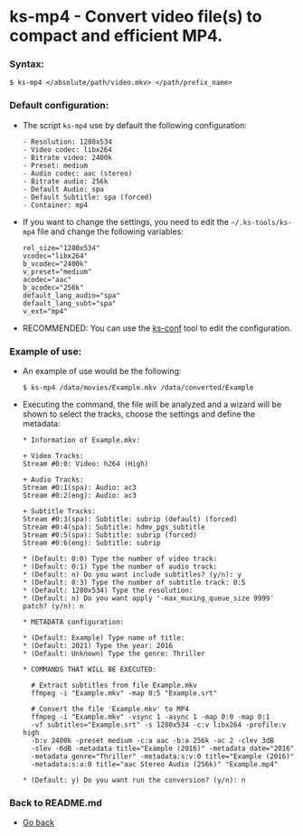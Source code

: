 ks-mp4 - Convert video file(s) to compact and efficient MP4.
============================================================

### Syntax:

```shell
$ ks-mp4 </absolute/path/video.mkv> </path/prefix_name>
```

### Default configuration:

  * The script `ks-mp4` use by default the following configuration:
    
    ```shell
    - Resolution: 1280x534
    - Video codec: libx264
    - Bitrate video: 2400k
    - Preset: medium
    - Audio codec: aac (stereo)
    - Bitrate audio: 256k
    - Default Audio: spa
    - Default Subtitle: spa (forced)
    - Container: mp4
    ````
    
  * If you want to change the settings, you need to edit the `~/.ks-tools/ks-mp4` file and change the following variables:
  
    ```shell
    rel_size="1280x534"
    vcodec="libx264"
    b_vcodec="2400k"
    v_preset="medium"
    acodec="aac"
    b_acodec="256k"
    default_lang_audio="spa"
    default_lang_subt="spa"
    v_ext="mp4"
    ````

  * RECOMMENDED: You can use the [ks-conf](https://github.com/q3aql/ks-tools/blob/main/doc/ks-conf.md) tool to edit the configuration.

### Example of use:

  * An example of use would be the following:
  
    ```shell
    $ ks-mp4 /data/movies/Example.mkv /data/converted/Example
    ````
    
  * Executing the command, the file will be analyzed and a wizard will be shown to select the tracks, choose the settings and define the metadata:
  
    ```shell
    * Information of Example.mkv:
    
    + Video Tracks:
    Stream #0:0: Video: h264 (High)

    + Audio Tracks:
    Stream #0:1(spa): Audio: ac3
    Stream #0:2(eng): Audio: ac3

    + Subtitle Tracks:
    Stream #0:3(spa): Subtitle: subrip (default) (forced)
    Stream #0:4(spa): Subtitle: hdmv_pgs_subtitle
    Stream #0:5(spa): Subtitle: subrip (forced)
    Stream #0:6(eng): Subtitle: subrip

    * (Default: 0:0) Type the number of video track: 
    * (Default: 0:1) Type the number of audio track: 
    * (Default: n) Do you want include subtitles? (y/n): y
    * (Default: 0:3) Type the number of subtitle track: 0:5
    * (Default: 1280x534) Type the resolution: 
    * (Default: n) Do you want apply '-max_muxing_queue_size 9999' patch? (y/n): n

    * METADATA configuration:

    * (Default: Example) Type name of title: 
    * (Default: 2021) Type the year: 2016
    * (Default: Unknown) Type the genre: Thriller

    * COMMANDS THAT WILL BE EXECUTED:

      # Extract subtitles from file Example.mkv
      ffmpeg -i "Example.mkv" -map 0:5 "Example.srt"

      # Convert the file 'Example.mkv' to MP4
      ffmpeg -i "Example.mkv" -vsync 1 -async 1 -map 0:0 -map 0:1 
      -vf subtitles="Example.srt" -s 1280x534 -c:v libx264 -profile:v high 
      -b:v 2400k -preset medium -c:a aac -b:a 256k -ac 2 -clev 3dB 
      -slev -6dB -metadata title="Example (2016)" -metadata date="2016" 
      -metadata genre="Thriller" -metadata:s:v:0 title="Example (2016)" 
      -metadata:s:a:0 title="aac Stereo Audio (256k)" "Example.mp4"

    * (Default: y) Do you want run the conversion? (y/n): n
    ````
    
### Back to README.md
    
* [Go back](https://github.com/q3aql/ks-tools/blob/main/README.md)
  
